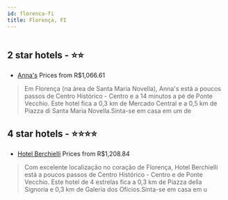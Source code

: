 ```yaml
---
id: florenca-fi
title: Florença, FI
---
```


<center><img src="https://i.travelapi.com/hotels/1000000/530000/521300/521260/3f319588_z.jpg" alt="" /></center>


##  2 star hotels - ⭐️⭐️

-    [Anna's](https://www.hurb.com/br/aud/https://www.hurb.com/br/hotels/florenca/anna-s-HT-HHFU?cmp=18055) Prices from R$1,066.61
   > Em Florença (na área de Santa Maria Novella), Anna's está a poucos passos de Centro Histórico - Centro e a 14 minutos a pé de Ponte Vecchio.  Este hotel fica a 0,3 km de Mercado Central e a 0,5 km de Piazza di Santa Maria Novella.Sinta-se em casa em um de

##  4 star hotels - ⭐️⭐️⭐️⭐️

-    [Hotel Berchielli](https://www.hurb.com/br/aud/https://www.hurb.com/br/hotels/florenca/hotel-berchielli-HT-7U3U?cmp=18055) Prices from R$1,208.84
   > Com excelente localização no coração de Florença, Hotel Berchielli está a poucos passos de Centro Histórico - Centro e de Ponte Vecchio.  Este hotel de 4 estrelas fica a 0,3 km de Piazza della Signoria e 0,3 km de Galeria dos Ofícios.Sinta-se em casa em u
